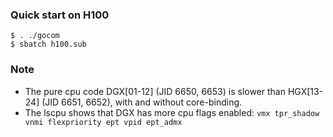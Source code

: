 ### Quick start on H100
```
$ . ./gocom
$ sbatch h100.sub
```

### Note
- The pure cpu code DGX[01-12] (JID 6650, 6653) is slower than HGX[13-24] (JID 6651, 6652), with and without core-binding.
- The lscpu shows that DGX has more cpu flags enabled: `vmx tpr_shadow vnmi flexpriority ept vpid ept_admx`


